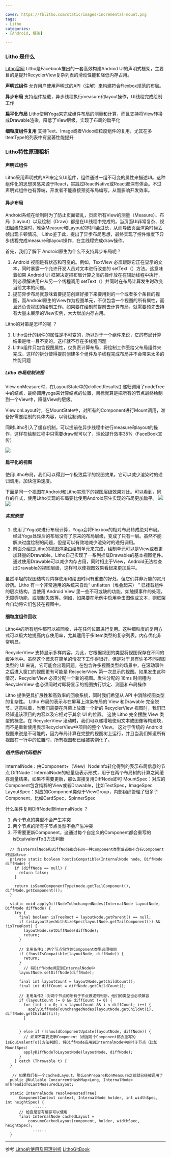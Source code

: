 ```yaml
---

cover: https://fblitho.com/static/images/incremental-mount.png
tags: 
- Litho
categories:
- [Android, 框架]

---
```


### Litho 是什么
[Litho官网](https://fblitho.com/)
Litho是Facebook推出的一套高效构建Android UI的声明式框架，主要目的是提升RecyclerView复杂列表的滑动性能和降低内存占用。

**声明式组件**
允许用户使用声明式的API（注解）来构建符合Flexbox规范的布局。

**异步布局**
支持组件挂载，异步线程执行measure和layout操作，UI线程完成绘制工作

**扁平化布局**
Litho使用Yoga来完成组件布局的测量和计算，而且支持将View转换成Drawable渲染，降低了View层级，实现了布局的扁平化

**细粒度组件复用**
支持Text、Image或者Video细粒度组件的复用，尤其在多ItemType的列表中有显著性能提升

### Litho特性原理粗析
#### 声明式组件
Litho采用声明式的API来定义UI组件，组件通过一组不可变的属性来描述UI。这种组件化的思想灵感来源于React，实践过ReactNative或React都深有体会。不过声明式组件也有弊端，开发者不能直接预览布局编写，从而影响开发效率。

#### 异步布局
Android系统在绘制时为了防止页面错乱，页面所有View的测量（Measure）、布局（Layout）以及绘制（Draw）都是在UI线程中完成的。当页面UI非常复杂、视图层级较深时，难免Measure和Layout的时间会过长，从而导致页面渲染时候丢帧出现卡顿情况。
Litho鉴于此，提出了异步布局思想，最终实现了控件维度下异步线程完成measure和layout操作，在主线程完成draw操作。

首先，我们了解下 Android原生为什么不支持异步布局呢？

1. Android 视图是有状态和可变的。例如，TextView 必须跟踪它正在显示的文本，同时暴露一个允许开发人员对文本进行改变的 setText（）方法。这意味着如果 Android UI 框架决定把布局计算之类的操作放在在辅助线程中执行，则必须解决用户从另一个线程调用 setText（）并同时在布局计算发生时改变当前文本的问题。
2. 提前异步布局就意味着要提前创建好接下来要用到的一个或者多个条目的视图，而Android原生的View作为视图单元，不仅包含一个视图的所有属性，而且还负责视图的绘制工作。如果要在绘制前提前去计算布局，就需要预先去持有大量未展示的View实例，大大增加内存占用。

Litho的对策是怎样的呢 ？

1. Litho设计的组件的属性是不可变的，所以对于一个组件来说，它的布局计算结果是唯一且不变的。这样就不存在多线程问题
2. Litho组件只包含视图属性，仅负责计算布局，将绘制工作丢给父布局组件来完成。这样的拆分使得提前创建多个组件及子线程完成布局并不会带来太多的性能问题

##### Litho 布局绘制流程
View onMeasure时，在LayoutState中的clollectResults() 递归调用了nodeTree中的结点，最终调用yoga来计算结点的位置，目标就算是把所有的节点最终绘制到一个View中，降低View的层级。

View onLayout时，在MountState中，对所有的Component进行Mount调用，准备好需要绘制的具体内容，以待绘制调用。

​​同时Litho引入了缓存机制，可以提前在异步线程中进行measure和layout的操作，这样在绘制过程中只需要draw就可以了，理论提升效率35%（FaceBook宣传）
​​

![](http://q9j7c7ivg.bkt.clouddn.com/blog/20200429204925.png)

#### 扁平化的视图
使用Litho布局，我们可以得到一个极致扁平的视图效果。它可以减少渲染时的递归调用，加快渲染速度。

下面是同一个视图在Android和Litho实现下的视图层级效果对比。可以看到，同样的样式，使用Litho实现的布局要比使用Android原生实现的布局更加扁平。
![](https://fblitho.com/static/images/not-flat.png)
![](https://fblitho.com/static/images/flat.png)

##### 实现原理
1. 使用了Yoga来进行布局计算，Yoga会将Flexbox的相对布局转成绝对布局。经过Yoga处理后的布局没有了原来的布局层级，变成了只有一层。虽然不能解决过度绘制的问题，但是可以有效地减少渲染时的递归调用。
2. 前面介绍过Litho的视图渲染由绘制单元来完成，绘制单元可以是View或者更加轻量的Drawable，Litho自己实现了一系列挂载Drawable的基本视图组件。通过使用Drawable可以减少内存占用，同时相比于View，Android无法检查出Drawable的视图层级，这样可以使视图效果看起来更加扁平。

虽然平坦的视图结构对内存使用和绘图时间有重要的好处，但它们并非万能的灵丹妙药。Litho 有一个非常通用的系统来自动“ unflatten（堆叠起来） ” 已挂载组件的层次结构，当使用 Android View 里一些不可或缺的功能，如触摸事件的处理，无障碍功能，或限制失效等。例如，如果要在示例中启用单击图像或文本，则框架会自动将它们包装在视图中。

#### 细粒度组件回收
Litho中的所有组件都可以被回收，并在任何位置进行复用。这种细粒度的复用方式可以极大地提高内存使用率，尤其适用于多Item类型的复杂列表，内存优化非常明显。

RecyclerView 支持显示多样内容。为此，它根据视图的类型将视图保存在不同的缓冲池中。虽然这个概念在简单的情况下工作得很好，但是对于具有许多不同视图类型的 UI 来说，它可能会出现问题。在包含许多视图类型的场景中，在滚动事件之后进入窗口的视图更有可能是 RecyclerView 第一次显示的视图。如果发生这种情况，RecyclerView 必须分配一个新的视图。发生分配的 16ms 时间槽内 RecyclerView 也必须同时对即将显示的视图执行绑定、测量和布局操作

Litho 提供更具扩展性和高效率的回收系统，同时我们希望从 API 中消除视图类型的复杂性。 Litho 布局的表示与在屏幕上渲染布局的 View 和Drawable 完全脱节。这意味着，当我们需要在屏幕上放置一个新的 RecyclerView 视图时，我们已经知道该项目的内容以及它相对于其余 UI 的位置。 这使 Litho 完全摆脱 View 类型的概念。在 RecyclerView 滚动时，我们可以递增地使用文本或图像等构建块，而不是重新使用表示RecyclerView中项目的整个 View。 这对于传统的 Android 视图来说是不可能的，因为布局计算在完整的视图树上运行，并且当我们知道所有视图在一行中的位置时，所有视图都已经被实例化了。

##### 组件回收代码粗析
InternalNode：由Component+（View）NodeInfo转化得到的表示布局信息的节点
DiffNode：InternalNode的轻量级表示形式，用于在两个布局树的计算之间缓存测量结果，如果不需要更新，那么直接复用DiffNode即可
MountSpec：对应的Component包含纯粹的View或者Drawable，比如TextSpec，ImageSpec
LayoutSpec：对应的Component类似于ViewGroup，内部组织管理了很多子Component，比如CardSpec，SpinnerSpec

什么条件复用DiffNode至InternalNode ？

1. 两个节点的类型不会产生冲突
2. 两个节点的所有子节点类型不会产生冲突
3. 不需要更新Component，这通过每个自定义的Component都会重写的isEquivalentTo()方法判断

```
  // 当InternalNode和DiffNode都含有同一种Component类型或者都不含有Component时返回true
  private static boolean hostIsCompatible(InternalNode node, DiffNode diffNode) {
    if (diffNode == null) {
      return false;
    }

    return isSameComponentType(node.getTailComponent(), diffNode.getComponent());
  }
  
  static void applyDiffNodeToUnchangedNodes(InternalNode layoutNode, DiffNode diffNode) {
    try {
      final boolean isTreeRoot = layoutNode.getParent() == null;
      if (isLayoutSpecWithSizeSpec(layoutNode.getTailComponent()) && !isTreeRoot) {
        layoutNode.setDiffNode(diffNode);
        return;
      }

      // 复用条件1：两个节点包含的Component类型必须相同
      if (!hostIsCompatible(layoutNode, diffNode)) {
        return;
      }
		// 将DiffNode绑定到InternalNode中
      layoutNode.setDiffNode(diffNode);

      final int layoutCount = layoutNode.getChildCount();
      final int diffCount = diffNode.getChildCount();

      // 复用条件2：对两个节点的所有子节点做递归判断，他们的类型也必须兼容
      if (layoutCount != 0 && diffCount != 0) {
        for (int i = 0; i < layoutCount && i < diffCount; i++) {
          applyDiffNodeToUnchangedNodes(layoutNode.getChildAt(i), diffNode.getChildAt(i));
        }

        
      } else if (!shouldComponentUpdate(layoutNode, diffNode)) {
        // 如果不需要更新Component（根据每个Component都会重写的isEquivalentTo()方法判断），将DiffNode应用到InternalNode中的叶子节点（比如MountSpec）
        applyDiffNodeToLayoutNode(layoutNode, diffNode);
      }
    } catch (Throwable t) {
  }
  
   // 如果我们有一个cachedLayout，那么onPrepare和onMeasure之前就已经被调用了
  public @Nullable ConcurrentHashMap<Long, InternalNode> mThreadIdToLastMeasuredLayout;
  
  static InternalNode resolveNestedTree(
      ComponentContext context, InternalNode holder, int widthSpec, int heightSpec) {
			......
      // 检查是否有缓存可以使用
      final InternalNode cachedLayout =
          consumeCachedLayout(component, holder, widthSpec, heightSpec);
			......
  }
```


-------

参考
[Litho的使用及原理剖析](https://mp.weixin.qq.com/s/RS7O7prvkCvKyxkK3YQxtA?utm_source=androidweekly.io&utm_medium=website)
[LithoGitBook](https://fujianyi.gitbook.io/litho/)

